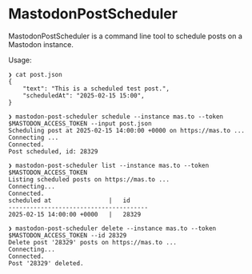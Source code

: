 # MastodonPostScheduler

MastodonPostScheduler is a command line tool to schedule posts on a Mastodon instance.

Usage:

```
❯ cat post.json
{
    "text": "This is a scheduled test post.",
    "scheduledAt": "2025-02-15 15:00",
}
```

```
❯ mastodon-post-scheduler schedule --instance mas.to --token $MASTODON_ACCESS_TOKEN --input post.json
Scheduling post at 2025-02-15 14:00:00 +0000 on https://mas.to ...
Connecting ...
Connected.
Post scheduled, id: 28329
```

```
❯ mastodon-post-scheduler list --instance mas.to --token $MASTODON_ACCESS_TOKEN
Listing scheduled posts on https://mas.to ...
Connecting...
Connected.
scheduled at                |   id
---------------------------------------
2025-02-15 14:00:00 +0000   |   28329
```

```
❯ mastodon-post-scheduler delete --instance mas.to --token $MASTODON_ACCESS_TOKEN --id 28329
Delete post '28329' posts on https://mas.to ...
Connecting...
Connected.
Post '28329' deleted.
```
